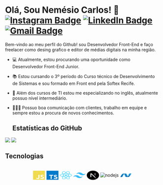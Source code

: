 # Olá, Sou Nemésio Carlos! 👋[![Instagram Badge](https://img.shields.io/badge/-Instagram-E4405F?style=flat&logo=instagram&logoColor=white)](https://www.instagram.com/nemes.io) [![LinkedIn Badge](https://img.shields.io/badge/-LinkedIn-0077B5?style=flat&logo=linkedin&logoColor=white)](https://www.linkedin.com/in/nem%C3%A9sio-carlos-650960254/) [![Gmail Badge](https://img.shields.io/badge/-Gmail-D14836?style=flat&logo=gmail&logoColor=white)](mailto:nemesio.carlos97@gmail.com) 

Bem-vindo ao meu perfil do Github! sou Desenvolvedor Front-End e faço freelacer como desing grafico e editor de médias digitais na minha região.  



- 💻 Atualmente, estou procurando uma oportunidade como Desenvolvedor Front-End Junior.
- 📚 Estou cursando o 3º período do Curso técnico de Desenvolvimento de Sistemas e sou formado em Front end pela Softex Recife.
- 📖 Além dos cursos de TI estou me especializando no inglês, atualmente possuo nível intermediário.
- 👨🏻‍💻 Possuo boa comunicação com clientes, trabalho em equipe e sempre estou a procura de novos conhecimentos.

  ## Estatísticas do GitHub
  
<div>
    <img  height="285em" src="https://github-readme-stats.vercel.app/api?username=nemesiocarlos&show_icons=true&theme=radical"/>
    <img heigth="150em" src="https://github-readme-stats.vercel.app/api/top-langs/?username=nemesiocarlos&show_icons=true&theme=tokyonight&count_private=true"/>
</div>

## Tecnologias
<div>
  <div align="center" valign="top"><br>
  <img align="center" alt="Javascript" height="30" width="40" src="https://raw.githubusercontent.com/devicons/devicon/master/icons/javascript/javascript-plain.svg">
  <img align="center" alt="Typescript" height="30" width="40" src="https://raw.githubusercontent.com/devicons/devicon/master/icons/typescript/typescript-plain.svg">
  <img align="center" alt="React" height="30" width="40" src="https://raw.githubusercontent.com/devicons/devicon/master/icons/react/react-original.svg">
  <img align="center" alt="Tailwindcss" height="30" width="40" src="https://github.com/devicons/devicon/blob/master/icons/tailwindcss/tailwindcss-original.svg">
  <img align="center" alt="nextjs" height="30" width="40" src="https://github.com/devicons/devicon/blob/master/icons/nextjs/nextjs-original.svg">
  <img align="center" alt="nodejs" height="30" width="40" src="https://cdn.worldvectorlogo.com/logos/nodejs-icon.svg">
  <img align="center" alt="React" height="30" width="40" src="https://github.com/devicons/devicon/blob/master/icons/dot-net/dot-net-original.svg">
   

</div>
